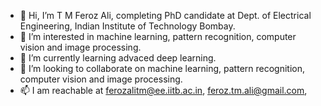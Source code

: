 - 👋 Hi, I’m T M Feroz Ali, completing PhD candidate at Dept. of Electrical Engineering, Indian Institute of Technology Bombay. 
- 👀 I’m interested in machine learning, pattern recognition, computer vision and image processing.
- 🌱 I’m currently learning advaced deep learning.
- 💞️ I’m looking to collaborate on machine learning, pattern recognition, computer vision and image processing.
- 📫 I am reachable at  ferozalitm@ee.iitb.ac.in, feroz.tm.ali@gmail.com,
<!---
ferozalitm/ferozalitm is a ✨ special ✨ repository because its `README.md` (this file) appears on your GitHub profile.
You can click the Preview link to take a look at your changes.
--->
